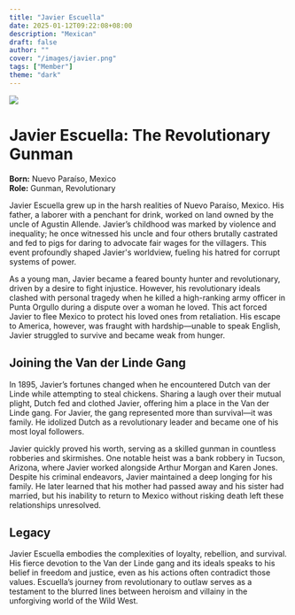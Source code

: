 ```yaml
---
title: "Javier Escuella"
date: 2025-01-12T09:22:08+08:00
description: "Mexican"
draft: false
author: ""
cover: "/images/javier.png"
tags: ["Member"]
theme: "dark"
---
```


![](/images/javier.png)

# Javier Escuella: The Revolutionary Gunman

**Born:** Nuevo Paraíso, Mexico  
**Role:** Gunman, Revolutionary  

Javier Escuella grew up in the harsh realities of Nuevo Paraíso, Mexico. His father, a laborer with a penchant for drink, worked on land owned by the uncle of Agustin Allende. Javier’s childhood was marked by violence and inequality; he once witnessed his uncle and four others brutally castrated and fed to pigs for daring to advocate fair wages for the villagers. This event profoundly shaped Javier's worldview, fueling his hatred for corrupt systems of power.  

As a young man, Javier became a feared bounty hunter and revolutionary, driven by a desire to fight injustice. However, his revolutionary ideals clashed with personal tragedy when he killed a high-ranking army officer in Punta Orgullo during a dispute over a woman he loved. This act forced Javier to flee Mexico to protect his loved ones from retaliation. His escape to America, however, was fraught with hardship—unable to speak English, Javier struggled to survive and became weak from hunger.

## Joining the Van der Linde Gang  

In 1895, Javier’s fortunes changed when he encountered Dutch van der Linde while attempting to steal chickens. Sharing a laugh over their mutual plight, Dutch fed and clothed Javier, offering him a place in the Van der Linde gang. For Javier, the gang represented more than survival—it was family. He idolized Dutch as a revolutionary leader and became one of his most loyal followers.  

Javier quickly proved his worth, serving as a skilled gunman in countless robberies and skirmishes. One notable heist was a bank robbery in Tucson, Arizona, where Javier worked alongside Arthur Morgan and Karen Jones. Despite his criminal endeavors, Javier maintained a deep longing for his family. He later learned that his mother had passed away and his sister had married, but his inability to return to Mexico without risking death left these relationships unresolved.  

## Legacy  

Javier Escuella embodies the complexities of loyalty, rebellion, and survival. His fierce devotion to the Van der Linde gang and its ideals speaks to his belief in freedom and justice, even as his actions often contradict those values. Escuella’s journey from revolutionary to outlaw serves as a testament to the blurred lines between heroism and villainy in the unforgiving world of the Wild West.
